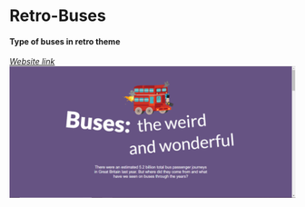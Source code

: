 # Retro-Buses
<h4>Type of buses in retro theme</h4>
<a href="https://retrobuses.netlify.com/"><em>Website link</em></a>
<img src="ss/ss.PNG" alt="screenshot"/>
